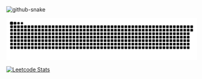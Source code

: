 <picture>
  <source media="(prefers-color-scheme: dark)" srcset="https://github.com/Fiufew/Fiufew/blob/output/github-contribution-grid-snake.svg" />
  <img alt="github-snake" src="github-snake.svg" />
</picture>

![snake gif](https://github.com/Fiufew/Fiufew/blob/output/github-contribution-grid-snake.svg)

[![Leetcode Stats](https://leetcard.jacoblin.cool/Fiufew?border=0&radius=20)](https://leetcode.com/Fiufew)
